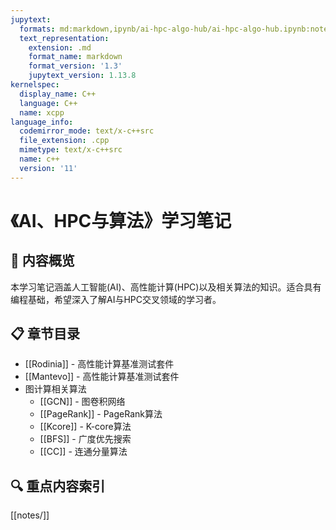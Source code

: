 ```yaml
---
jupytext:
  formats: md:markdown,ipynb/ai-hpc-algo-hub/ai-hpc-algo-hub.ipynb:notebook
  text_representation:
    extension: .md
    format_name: markdown
    format_version: '1.3'
    jupytext_version: 1.13.8
kernelspec:
  display_name: C++
  language: C++
  name: xcpp
language_info:
  codemirror_mode: text/x-c++src
  file_extension: .cpp
  mimetype: text/x-c++src
  name: c++
  version: '11'
---
```


# 《AI、HPC与算法》学习笔记

## 📝 内容概览
本学习笔记涵盖人工智能(AI)、高性能计算(HPC)以及相关算法的知识。适合具有编程基础，希望深入了解AI与HPC交叉领域的学习者。

## 📋 章节目录
- [[Rodinia]]  - 高性能计算基准测试套件
- [[Mantevo]] - 高性能计算基准测试套件
- 图计算相关算法
  - [[GCN]] - 图卷积网络
  - [[PageRank]] - PageRank算法
  - [[Kcore]] - K-core算法
  - [[BFS]] - 广度优先搜索
  - [[CC]] - 连通分量算法

## 🔍 重点内容索引
[[notes/]]
